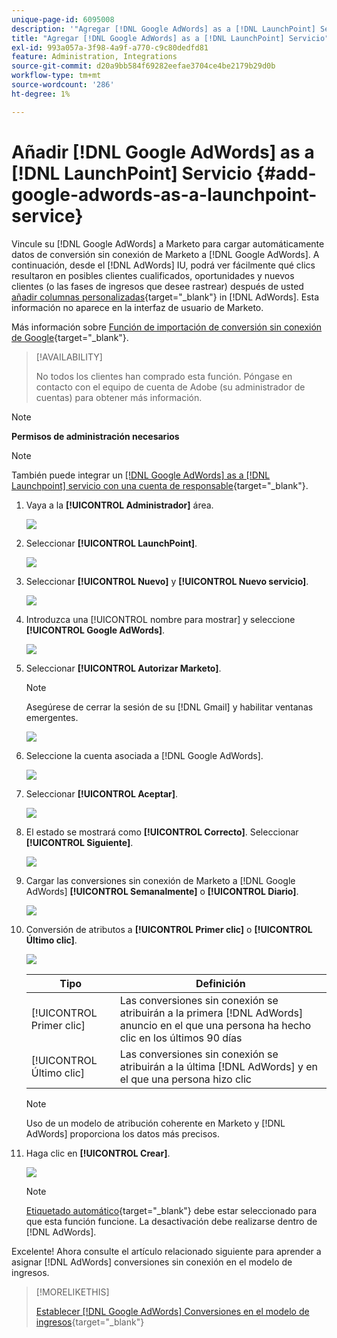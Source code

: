 ```yaml
---
unique-page-id: 6095008
description: '"Agregar [!DNL Google AdWords] as a [!DNL LaunchPoint] Servicio: Documentos de Marketo: documentación del producto'
title: "Agregar [!DNL Google AdWords] as a [!DNL LaunchPoint] Servicio"
exl-id: 993a057a-3f98-4a9f-a770-c9c80dedfd81
feature: Administration, Integrations
source-git-commit: d20a9bb584f69282eefae3704ce4be2179b29d0b
workflow-type: tm+mt
source-wordcount: '286'
ht-degree: 1%

---
```


# Añadir [!DNL Google AdWords] as a [!DNL LaunchPoint] Servicio {#add-google-adwords-as-a-launchpoint-service}

Vincule su [!DNL Google AdWords] a Marketo para cargar automáticamente datos de conversión sin conexión de Marketo a [!DNL Google AdWords]. A continuación, desde el [!DNL AdWords] IU, podrá ver fácilmente qué clics resultaron en posibles clientes cualificados, oportunidades y nuevos clientes (o las fases de ingresos que desee rastrear) después de usted [añadir columnas personalizadas](https://support.google.com/adwords/answer/3073556){target="_blank"} in [!DNL AdWords]. Esta información no aparece en la interfaz de usuario de Marketo.

Más información sobre [Función de importación de conversión sin conexión de Google](https://support.google.com/adwords/answer/2998031?hl=en){target="_blank"}.

>[!AVAILABILITY]
>
>No todos los clientes han comprado esta función. Póngase en contacto con el equipo de cuenta de Adobe (su administrador de cuentas) para obtener más información.

>[!NOTE]
>
>**Permisos de administración necesarios**

>[!NOTE]
>
>También puede integrar un [[!DNL Google AdWords] as a [!DNL Launchpoint] servicio con una cuenta de responsable](/help/marketo/product-docs/administration/additional-integrations/add-google-adwords-as-a-launchpoint-service-with-a-manager-account.md){target="_blank"}.

1. Vaya a la **[!UICONTROL Administrador]** área.

   ![](assets/add-google-adwords-as-a-launchpoint-service-1.png)

1. Seleccionar **[!UICONTROL LaunchPoint]**.

   ![](assets/add-google-adwords-as-a-launchpoint-service-2.png)

1. Seleccionar **[!UICONTROL Nuevo]** y **[!UICONTROL Nuevo servicio]**.

   ![](assets/add-google-adwords-as-a-launchpoint-service-3.png)

1. Introduzca una [!UICONTROL nombre para mostrar] y seleccione **[!UICONTROL Google AdWords]**.

   ![](assets/add-google-adwords-as-a-launchpoint-service-4.png)

1. Seleccionar **[!UICONTROL Autorizar Marketo]**.

   >[!NOTE]
   >
   >Asegúrese de cerrar la sesión de su [!DNL Gmail] y habilitar ventanas emergentes.

   ![](assets/add-google-adwords-as-a-launchpoint-service-5.png)

1. Seleccione la cuenta asociada a [!DNL Google AdWords].

   ![](assets/add-google-adwords-as-a-launchpoint-service-6.png)

1. Seleccionar **[!UICONTROL Aceptar]**.

   ![](assets/add-google-adwords-as-a-launchpoint-service-7.png)

1. El estado se mostrará como **[!UICONTROL Correcto]**. Seleccionar **[!UICONTROL Siguiente]**.

   ![](assets/add-google-adwords-as-a-launchpoint-service-8.png)

1. Cargar las conversiones sin conexión de Marketo a [!DNL Google AdWords] **[!UICONTROL Semanalmente]** o **[!UICONTROL Diario]**.

   ![](assets/add-google-adwords-as-a-launchpoint-service-9.png)

1. Conversión de atributos a **[!UICONTROL Primer clic]** o **[!UICONTROL Último clic]**.

   ![](assets/add-google-adwords-as-a-launchpoint-service-10.png)

   | Tipo | Definición |
   |---|---|
   | [!UICONTROL Primer clic] | Las conversiones sin conexión se atribuirán a la primera [!DNL AdWords] anuncio en el que una persona ha hecho clic en los últimos 90 días |
   | [!UICONTROL Último clic] | Las conversiones sin conexión se atribuirán a la última [!DNL AdWords] y en el que una persona hizo clic |

   >[!NOTE]
   >
   >Uso de un modelo de atribución coherente en Marketo y [!DNL AdWords] proporciona los datos más precisos.

1. Haga clic en **[!UICONTROL Crear]**.

   ![](assets/add-google-adwords-as-a-launchpoint-service-11.png)

   >[!NOTE]
   >
   >[Etiquetado automático](https://support.google.com/adwords/answer/1752125?hl=en){target="_blank"} debe estar seleccionado para que esta función funcione. La desactivación debe realizarse dentro de [!DNL AdWords].

Excelente! Ahora consulte el artículo relacionado siguiente para aprender a asignar [!DNL AdWords] conversiones sin conexión en el modelo de ingresos.

>[!MORELIKETHIS]
>
>[Establecer [!DNL Google AdWords] Conversiones en el modelo de ingresos](/help/marketo/product-docs/reporting/revenue-cycle-analytics/revenue-cycle-models/set-google-adwords-conversions-in-the-revenue-model.md){target="_blank"}
